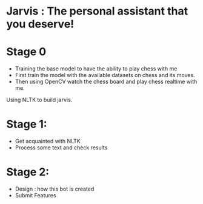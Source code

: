 # Jarvis : The personal assistant that you deserve!
# Stage 0
  - Training the base model to have the ability to play chess with me
  - First train the model with the available datasets on chess and its moves.
  - Then using OpenCV watch the chess board and play chess realtime with me.

Using NLTK to build jarvis.
# Stage 1:
  - Get acquainted with NLTK
  - Process some text and check results

# Stage 2:
  - Design : how this bot is created
  - Submit Features

